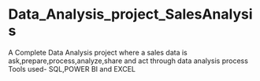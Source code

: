 # Data_Analysis_project_SalesAnalysis
A Complete Data Analysis project where a sales data is ask,prepare,process,analyze,share and act through data analysis process 
Tools used- SQL,POWER BI and EXCEL
